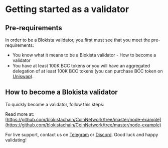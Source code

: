 # Getting started as a validator

## Pre-requirements

In order to be a Blokista validator, you first must see that you meet the pre-requirements:

* You know what it means to be a Blokista validator - How to become a validator
* You have at least 100K BCC tokens or you will have an aggregated delegation of at least 100K BCC tokens (you can purchase BCC token on [Uniswap](https://uniswap.exchange/swap/0x970b9bb2c0444f5e81e9d0efb84c8ccdcdcaf84d)).

## How to become a Blokista validator

To quickly become a validator, follow this steps:

Read more at: [https://github.com/blokistachain/CoinNetwork/tree/master/node-example](https://github.com/blokistachain/CoinNetwork/tree/master/node-example)

For live support, contact us on [Telegram](https://t.me/) or [Discord](https://discord.gg/). Good luck and happy validating!
